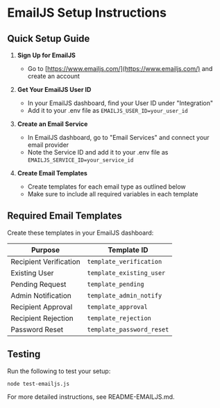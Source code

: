 # EmailJS Setup Instructions

## Quick Setup Guide

1. **Sign Up for EmailJS**
   - Go to [https://www.emailjs.com/](https://www.emailjs.com/) and create an account

2. **Get Your EmailJS User ID**
   - In your EmailJS dashboard, find your User ID under "Integration"
   - Add it to your .env file as `EMAILJS_USER_ID=your_user_id`

3. **Create an Email Service**
   - In EmailJS dashboard, go to "Email Services" and connect your email provider
   - Note the Service ID and add it to your .env file as `EMAILJS_SERVICE_ID=your_service_id`

4. **Create Email Templates**
   - Create templates for each email type as outlined below
   - Make sure to include all required variables in each template

## Required Email Templates

Create these templates in your EmailJS dashboard:

| Purpose | Template ID |
|---------|-------------|
| Recipient Verification | `template_verification` |
| Existing User | `template_existing_user` |
| Pending Request | `template_pending` |
| Admin Notification | `template_admin_notify` |
| Recipient Approval | `template_approval` |
| Recipient Rejection | `template_rejection` |
| Password Reset | `template_password_reset` |

## Testing

Run the following to test your setup:
```
node test-emailjs.js
```

For more detailed instructions, see README-EMAILJS.md.
